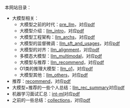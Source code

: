 本网站目录：

+ 大模型相关：
    + 大模型之前的时代：[pre_llm](https://www.daiwk.net/1.1.pre_llm)，对应[pdf](https://github.com/daiwk/collections/blob/master/pdfs/pre_llm.pdf)
    + 大模型介绍：[llm_intro](https://www.daiwk.net/1.2.llm_intro)，对应[pdf](https://github.com/daiwk/collections/blob/master/pdfs/llm_intro.pdf)
    + 大模型工程架构：[llm_archs](https://www.daiwk.net/1.3.llm_archs)，对应[pdf](https://github.com/daiwk/collections/blob/master/pdfs/llm_archs.pdf)
    + 大模型的监督微调：[llm_sft_and_usages](https://www.daiwk.net/1.4.llm_sft_and_usages)，对应[pdf](https://github.com/daiwk/collections/blob/master/pdfs/llm_sft_and_usages.pdf)
    + 大模型的对齐：[llm_alignment](https://www.daiwk.net/1.5.llm_alignment)，对应[pdf](https://github.com/daiwk/collections/blob/master/pdfs/llm_alignment.pdf)
    + 多模态大模型：[llm_multimodal](https://www.daiwk.net/1.6.llm_multimodal)，对应[pdf](https://github.com/daiwk/collections/blob/master/pdfs/llm_multimodal.pdf)
    + 大模型与推荐：[llm_recommend](https://www.daiwk.net/1.7.llm_recommend)，对应[pdf](https://github.com/daiwk/collections/blob/master/pdfs/llm_recommend.pdf)
    + O1类的推理大模型：[llm_o1](https://www.daiwk.net/1.8.llm_o1)，对应[pdf](https://github.com/daiwk/collections/blob/master/pdfs/llm_o1.pdf)
    + 大模型其他：[llm_others](https://www.daiwk.net/1.9.llm_others)，对应[pdf](https://github.com/daiwk/collections/blob/master/pdfs/llm_others.pdf)
+ 推荐：[recommend](https://www.daiwk.net/2.recommend)，对应[pdf](https://github.com/daiwk/collections/blob/master/pdfs/recommend.pdf)
+ 大模型+推荐的一些个人总结：[llm_rec_summary](https://www.daiwk.net/3.llm_rec_summary)对应[pdf](https://github.com/daiwk/collections/blob/master/pdfs/llm_rec_summary.pdf)
+ 机器学习面试汇总：[int-ml](https://www.daiwk.net/8.int-ml)对应[pdf](https://github.com/daiwk/collections/blob/master/pdfs/int-ml.pdf)
+ 之前的一些总结：[collections](https://www.daiwk.net/9.collections)，对应[pdf](https://github.com/daiwk/collections/blob/master/pdfs/collections.pdf)
